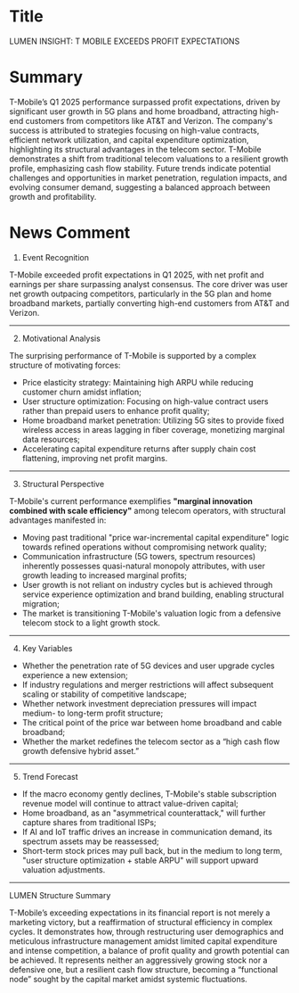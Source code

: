# Title
LUMEN INSIGHT: T MOBILE EXCEEDS PROFIT EXPECTATIONS

# Summary
T-Mobile’s Q1 2025 performance surpassed profit expectations, driven by significant user growth in 5G plans and home broadband, attracting high-end customers from competitors like AT&T and Verizon. The company's success is attributed to strategies focusing on high-value contracts, efficient network utilization, and capital expenditure optimization, highlighting its structural advantages in the telecom sector. T-Mobile demonstrates a shift from traditional telecom valuations to a resilient growth profile, emphasizing cash flow stability. Future trends indicate potential challenges and opportunities in market penetration, regulation impacts, and evolving consumer demand, suggesting a balanced approach between growth and profitability.

# News Comment
1. Event Recognition

T-Mobile exceeded profit expectations in Q1 2025, with net profit and earnings per share surpassing analyst consensus. The core driver was user net growth outpacing competitors, particularly in the 5G plan and home broadband markets, partially converting high-end customers from AT&T and Verizon.

---

2. Motivational Analysis

The surprising performance of T-Mobile is supported by a complex structure of motivating forces:
- Price elasticity strategy: Maintaining high ARPU while reducing customer churn amidst inflation;
- User structure optimization: Focusing on high-value contract users rather than prepaid users to enhance profit quality;
- Home broadband market penetration: Utilizing 5G sites to provide fixed wireless access in areas lagging in fiber coverage, monetizing marginal data resources;
- Accelerating capital expenditure returns after supply chain cost flattening, improving net profit margins.

---

3. Structural Perspective

T-Mobile's current performance exemplifies **"marginal innovation combined with scale efficiency"** among telecom operators, with structural advantages manifested in:
- Moving past traditional "price war-incremental capital expenditure" logic towards refined operations without compromising network quality;
- Communication infrastructure (5G towers, spectrum resources) inherently possesses quasi-natural monopoly attributes, with user growth leading to increased marginal profits;
- User growth is not reliant on industry cycles but is achieved through service experience optimization and brand building, enabling structural migration;
- The market is transitioning T-Mobile's valuation logic from a defensive telecom stock to a light growth stock.

---

4. Key Variables
- Whether the penetration rate of 5G devices and user upgrade cycles experience a new extension;
- If industry regulations and merger restrictions will affect subsequent scaling or stability of competitive landscape;
- Whether network investment depreciation pressures will impact medium- to long-term profit structure;
- The critical point of the price war between home broadband and cable broadband;
- Whether the market redefines the telecom sector as a “high cash flow growth defensive hybrid asset.”

---

5. Trend Forecast
- If the macro economy gently declines, T-Mobile's stable subscription revenue model will continue to attract value-driven capital;
- Home broadband, as an "asymmetrical counterattack," will further capture shares from traditional ISPs;
- If AI and IoT traffic drives an increase in communication demand, its spectrum assets may be reassessed;
- Short-term stock prices may pull back, but in the medium to long term, "user structure optimization + stable ARPU" will support upward valuation adjustments.

---

LUMEN Structure Summary

T-Mobile’s exceeding expectations in its financial report is not merely a marketing victory, but a reaffirmation of structural efficiency in complex cycles. It demonstrates how, through restructuring user demographics and meticulous infrastructure management amidst limited capital expenditure and intense competition, a balance of profit quality and growth potential can be achieved. It represents neither an aggressively growing stock nor a defensive one, but a resilient cash flow structure, becoming a “functional node” sought by the capital market amidst systemic fluctuations.
